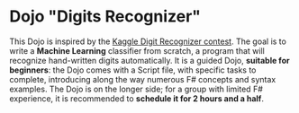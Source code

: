 Dojo "Digits Recognizer"
======================

This Dojo is inspired by the [Kaggle Digit Recognizer contest](http://www.kaggle.com/c/digit-recognizer).
The goal is to write a **Machine Learning** classifier from scratch, a program that will recognize hand-written digits automatically.
It is a guided Dojo, **suitable for beginners**: the Dojo comes with a Script file, with specific tasks to complete, introducing along the way numerous F# concepts and syntax examples.
The Dojo is on the longer side; for a group with limited F# experience, it is recommended to **schedule it for 2 hours and a half**.
